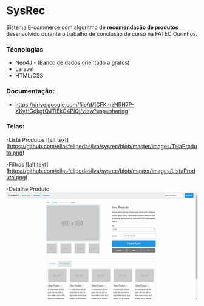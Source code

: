 # SysRec
Sistema E-commerce com algoritmo de **recomendação de produtos** desenvolvido  durante o trabalho de conclusão de curso na FATEC Ourinhos. 



### Técnologias

 - Neo4J - (Banco de dados orientado a grafos)
 - Laravel
 - HTML/CSS
### Documentação:

 - https://drive.google.com/file/d/1CFKmzNRH7P-XKyHGdkgfQJTIEkG4PIQj/view?usp=sharing

### Telas: 
-Lista Produtos
![alt text] (https://github.com/eliasfelipedasilva/sysrec/blob/master/images/TelaProduto.png)

-Filtros
![alt text] (https://github.com/eliasfelipedasilva/sysrec/blob/master/images/ListaProduto.png)


-Detalhe Produto
![alt text](https://github.com/eliasfelipedasilva/sysrec/blob/master/images/DetalheProduto.png)
  
